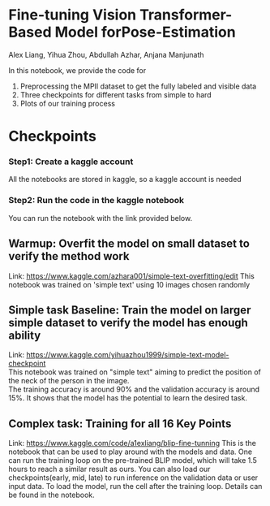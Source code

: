 # Fine-tuning Vision Transformer-Based Model forPose-Estimation
Alex Liang, Yihua Zhou, Abdullah Azhar, Anjana Manjunath

In this notebook, we provide the code for 
1) Preprocessing the MPII dataset to get the fully labeled and visible data
2) Three checkpoints for different tasks from simple to hard
3) Plots of our training process

# Checkpoints
### Step1: Create a kaggle account
All the notebooks are stored in kaggle, so a kaggle account is needed
### Step2: Run the code in the kaggle notebook
You can run the notebook with the link provided below.

## Warmup: Overfit the model on small dataset to verify the method work
Link: https://www.kaggle.com/azhara001/simple-text-overfitting/edit
This notebook was trained on 'simple text' using 10 images chosen randomly

## Simple task Baseline: Train the model on larger simple dataset to verify the model has enough ability
Link: https://www.kaggle.com/yihuazhou1999/simple-text-model-checkpoint <br />
This notebook was trained on "simple text" aiming to predict the position of the neck of the person in the image. <br />
The training accuracy is around 90% and the validation accuracy is around 15%. It shows that the model has the potential to learn the desired task.

## Complex task: Training for all 16 Key Points
Link: https://www.kaggle.com/code/a1exliang/blip-fine-tunning
This is the notebook that can be used to play around with the models and data. One can run the training loop on the pre-trained BLIP model, which will 
take 1.5 hours to reach a similar result as ours. You can also load our checkpoints(early, mid, late) to run inference on the validation data or user input
data. To load the model, run the cell after the training loop. Details can be found in the notebook. 

